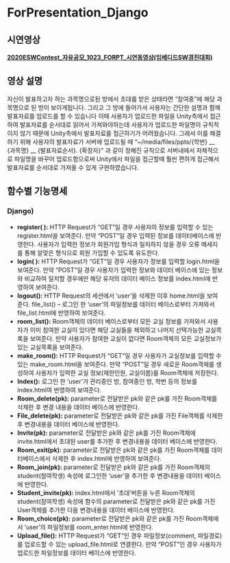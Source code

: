 # ForPresentation_Django

## 시연영상

[**2020ESWContest_자유공모_1023_FORPT_시연동영상(임베디드SW경진대회)**](https://www.youtube.com/watch?v=RYwH7PK3ZA0)

## 영상 설명

자신이 발표하고자 하는 과목명으로된 방에서 초대를 받은 상태라면 “참여중”에 해당 과목명으로 된 방이 보이게됩니다. 그리고 그 방에 들어가서 사용자는 간단한 설명과 함께 발표자료를 업로드를 할 수 있습니다 이때 사용자가 업로드한 파일을 Unity측에서 접근하여 발표자료를 순서대로 읽어서 가져와야하는데 사용자가 업로드한 파일명이 규칙적이지 않기 때문에 Unity측에서 발표자료를 접근하기가 어려웠습니다. 그래서 이를 해결하기 위해 사용자의 발표자료가 서버에 업로드될 때 “~/media/files/ppts/{학번} __ {과목명} __ {발표자료순서}. {확장자}”  과 같이 정해진 규칙으로 서버내에서 자체적으로 파일명을 바꾸어 업로드함으로써 Unity에서 파일을 접근할때 훨씬 편하게 접근해서 발표자료를 순서대로 가져올 수 있게 구현하였습니다.

## 함수별 기능명세

### Django)

- **register( ):**  HTTP Request가 “GET”일 경우 사용자의 정보를 입력할 수 있는 register.html을 보여준다. 만약 “POST”일 경우 입력된 정보를 데이터베이스에 반영한다.
사용자가 입력한 정보가 회원가입 형식과 일치하지 않을 경우 오류 메세지를 통해   알맞은 형식으로 회원 가입할 수 있도록 유도한다.
- **login( ):** HTTP Request가 “GET”일 경우 사용자가 정보를 입력할 login.html을 보여준다.
만약 “POST”일 경우 사용자가 입력한 정보와 데이터 베이스에 있는 정보와 비교하여 일치할 경우에만 해당 유저의 데이터 베이스 정보를 index.html에 반영하여 보여준다.
- **logout():** HTTP Request의 세션에서 ‘user’을 삭제한 이후 home.html을 보여준다.
file_list() – 로그인 한 ‘user’의 파일정보를 데이터 베이스로부터 가져와서 file_list.html에 반영하여 보여준다.
- **room_list():** Room객체의 데이터 베이스로부터 모든 교실 정보를 가져와서 사용자가 이미 참여한 교실이 있다면 해당 교실들을 제외하고 나머지 선택가능한 교실목록을 보여준다. 만약 사용자가 참여한 교실이 없다면 Room객체의 모든 교실정보가 있는 교실목록을 보여준다.
- **make_room():** HTTP Request가 “GET”일 경우 사용자가 교실정보를 입력할 수 있는 make_room.html을 보여준다. 만약 “POST”일 경우 새로운 Room객체를 생성하여 사용자가 입력한 교실 정보(제한인원, 교실이름)를 Room객체에 저장한다.
- **Index():** 로그인 한 ‘user’가 관리중인 방, 참여중인 방, 학번 등의 정보를 index.html여 반영하여 보여준다.
- **Room_delete(pk):** parameter로 전달받은 pk와 같은 pk를 가진 Room객체를 삭제한 후 변경 내용을 데이터 베이스에 반영한다.
- **File_delete(pk):** parameter로 전달받은 pk와 같은 pk를 가진 File객체를 삭제한 후 변경내용을 데이터 베이스에 반영한다.
- **Invite(pk):** parameter로 전달받은 pk와 같은 pk를 가진 Room객체에 invite.html에서 초대된 user를 추가한 후 변경내용을 데이터 베이스에 반영한다.
- **Room_exit(pk):** parameter로 전달받은 pk와 같은 pk를 가진 Room객체를 데이터베이스에서 삭제한 후 index.html에 반영하여 보여준다.
- **Room_join(pk):** parameter로 전달받은 pk와 같은 pk를 가진 Room객체의 student(참여학생) 속성에 로그인한 ‘user’을 추가한 후 변경내용을 데이터 베이스에 반영한다.
- **Student_invite(pk):** index.html에서 ‘초대’버튼을 누른 Room객체의 student(참여학생) 속성에 함수의 parameter로 전달받은 pk와 같은 pk를 가진 User객체를 추가한 다음 변경내용을 데이터 베이스에 반영한다.
- **Room_choice(pk):** parameter로 전달받은 pk와 같은 pk를 가진 Room객체에서 ‘user’의 파일정보를 room_enter.html에 반영한다.
- **Upload_file():** HTTP Request가 “GET”인 경우 파일정보(comment, 파일경로)를 업로드할 수 있는 upload_file.html로 연결한다. 만약 “POST”인 경우 사용자가 업로드한 파일정보를 데이터 베이스에 반영한다.
